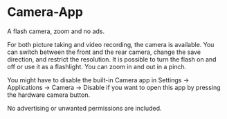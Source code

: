 # Camera-App

A flash camera, zoom and no ads.

For both picture taking and video recording, the camera is available. You can switch between the front and the rear camera, change the save direction, and restrict the resolution. It is possible to turn the flash on and off or use it as a flashlight. You can zoom in and out in a pinch.

You might have to disable the built-in Camera app in Settings -> Applications -> Camera -> Disable if you want to open this app by pressing the hardware camera button.

No advertising or unwanted permissions are included.
